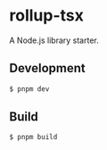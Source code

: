 # rollup-tsx

A Node.js library starter.

## Development

```sh
$ pnpm dev
```

## Build

```sh
$ pnpm build
```
